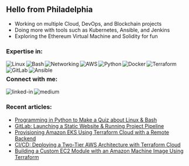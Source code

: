 ## Hello from Philadelphia

- Working on multiple Cloud, DevOps, and Blockchain projects
- Doing more with tools such as Kubernetes, Ansible, and Jenkins
- Exploring the Ethereum Virtual Machine and Solidity for fun<br>
### Expertise in:
<img align="left" alt="Linux" src="https://img.shields.io/badge/-Linux-yellow"/>
<img align="left" alt="Bash" src="https://img.shields.io/badge/-Bash-green"/>
<img align="left" alt="Networking" src="https://img.shields.io/badge/-Networking-lightgrey"/>
<img align="left" alt="AWS" src="https://img.shields.io/badge/-AWS-orange"/>
<img align="left" alt="Python" src="https://img.shields.io/badge/-Python-blue"/>
<img align="left" alt="Docker" src="https://img.shields.io/badge/-Docker-9cf"/>
<img align="left" alt="Terraform" src="https://img.shields.io/badge/-Terraform-blueviolet"/>
<img align="left" alt="GitLab" src="https://img.shields.io/badge/-GitLab-red"/>
<img align="left" alt="Ansible" src="https://img.shields.io/badge/-Ansible-grey"/><br>

### Connect with me:

[<img align="left" alt="linked-in" src="https://img.shields.io/badge/linkedin-%230077B5.svg?&style=for-the-badge&logo=linkedin&logoColor=white" />](https://www.linkedin.com/in/kevinczarzasty/)

[<img align="left" alt="medium" src="https://img.shields.io/badge/medium-%2312100E.svg?&style=for-the-badge&logo=medium&logoColor=white" />](https://kevinczarzasty.medium.com/) 
<br>

### Recent articles:

<!-- BLOG-POST-LIST:START -->
- [Programming in Python to Make a Quiz about Linux & Bash](https://kevinczarzasty.medium.com/programming-in-python-to-make-a-quiz-about-linux-bash-db5ca43f2356?source=rss-d3ba220c9512------2)
- [GitLab: Launching a Static Website & Running Project Pipeline](https://kevinczarzasty.medium.com/gitlab-launching-a-static-website-running-automated-project-pipeline-c969c5786b6d?source=rss-d3ba220c9512------2)
- [Provisioning Amazon EKS Using Terraform Cloud with a Remote Backend](https://kevinczarzasty.medium.com/provisioning-amazon-eks-using-terraform-cloud-with-a-remote-backend-c76c8a006a8f?source=rss-d3ba220c9512------2)
- [CI/CD: Deploying a Two-Tier AWS Architecture with Terraform Cloud](https://kevinczarzasty.medium.com/ci-cd-deploying-a-two-tier-aws-architecture-with-terraform-cloud-1ec3d22ce7f7?source=rss-d3ba220c9512------2)
- [Building a Custom EC2 Module with an Amazon Machine Image Using Terraform](https://kevinczarzasty.medium.com/building-a-custom-ec2-module-with-an-amazon-ami-using-terraform-e169d9285a53?source=rss-d3ba220c9512------2)
<!-- BLOG-POST-LIST:END -->
